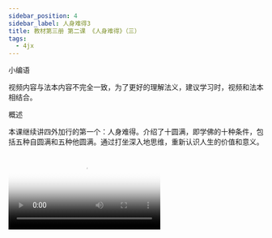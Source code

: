 ```yaml
---
sidebar_position: 4
sidebar_label: 人身难得3
title: 教材第三册 第二课 《人身难得》（三）
tags:
  - 4jx
---
```

 小编语

视频内容与法本内容不完全一致，为了更好的理解法义，建议学习时，视频和法本相结合。

概述

本课继续讲四外加行的第一个：人身难得。介绍了十圆满，即学佛的十种条件，包括五种自圆满和五种他圆满。通过打坐深入地思维，重新认识人生的价值和意义。



<video id='hdvplayer' poster='/img/lamp-hope.png' controls src='https://s3.ap-northeast-1.wasabisys.com/hdcx/jmy/%e6%85%a7%e7%81%af%e7%a6%85%e4%bf%ae%e8%af%be/%e6%85%a7%e7%81%af%e7%a6%85%e4%bf%ae%e8%af%be%e7%ac%ac%e4%b8%89%e5%86%8c/02-3%20%e6%85%a7%e7%81%af%e7%a6%85%e4%bf%ae%e8%af%be4%20%e4%ba%ba%e8%ba%ab%e9%9a%be%e5%be%973.mp4' />

 本课相关链接

●  本课视频在“慧灯之光”网站地址链接为：

https://www.huidengzhiguang.com/index.php/huideng-jiangtang/2016-07-21-09-15-04/2017-01-20-04-20-16/620-l15012

●  本课文字在线阅读地址链接为：

https://www.huidengzhiguang.com/index.php/huideng-zhiguang/huideng-zhiguang-2/160-a00022

●  本课电子书下载地址链接为：

https://d.huidengzhiguang.com/?id=F00022

●  本课有声书下载地址链接为：

https://d.huidengzhiguang.com/?id=B00022
